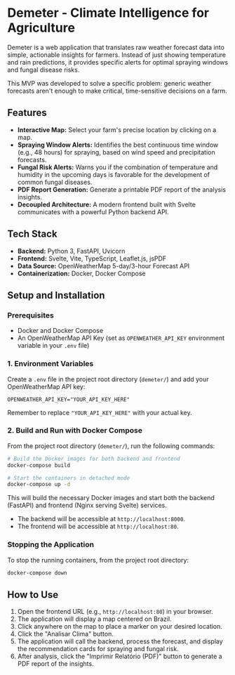 # Demeter - Climate Intelligence for Agriculture

Demeter is a web application that translates raw weather forecast data into simple, actionable insights for farmers. Instead of just showing temperature and rain predictions, it provides specific alerts for optimal spraying windows and fungal disease risks.

This MVP was developed to solve a specific problem: generic weather forecasts aren't enough to make critical, time-sensitive decisions on a farm.

## Features

- **Interactive Map:** Select your farm's precise location by clicking on a map.
- **Spraying Window Alerts:** Identifies the best continuous time window (e.g., 48 hours) for spraying, based on wind speed and precipitation forecasts.
- **Fungal Risk Alerts:** Warns you if the combination of temperature and humidity in the upcoming days is favorable for the development of common fungal diseases.
- **PDF Report Generation:** Generate a printable PDF report of the analysis insights.
- **Decoupled Architecture:** A modern frontend built with Svelte communicates with a powerful Python backend API.

## Tech Stack

- **Backend:** Python 3, FastAPI, Uvicorn
- **Frontend:** Svelte, Vite, TypeScript, Leaflet.js, jsPDF
- **Data Source:** OpenWeatherMap 5-day/3-hour Forecast API
- **Containerization:** Docker, Docker Compose

## Setup and Installation

### Prerequisites

- Docker and Docker Compose
- An OpenWeatherMap API Key (set as `OPENWEATHER_API_KEY` environment variable in your `.env` file)

### 1. Environment Variables

Create a `.env` file in the project root directory (`demeter/`) and add your OpenWeatherMap API key:

```
OPENWEATHER_API_KEY="YOUR_API_KEY_HERE"
```

Remember to replace `"YOUR_API_KEY_HERE"` with your actual key.

### 2. Build and Run with Docker Compose

From the project root directory (`demeter/`), run the following commands:

```bash
# Build the Docker images for both backend and frontend
docker-compose build

# Start the containers in detached mode
docker-compose up -d
```

This will build the necessary Docker images and start both the backend (FastAPI) and frontend (Nginx serving Svelte) services.

- The backend will be accessible at `http://localhost:8000`.
- The frontend will be accessible at `http://localhost:80`.

### Stopping the Application

To stop the running containers, from the project root directory:

```bash
docker-compose down
```

## How to Use

1.  Open the frontend URL (e.g., `http://localhost:80`) in your browser.
2.  The application will display a map centered on Brazil.
3.  Click anywhere on the map to place a marker on your desired location.
4.  Click the "Analisar Clima" button.
5.  The application will call the backend, process the forecast, and display the recommendation cards for spraying and fungal risk.
6.  After analysis, click the "Imprimir Relatório (PDF)" button to generate a PDF report of the insights.

